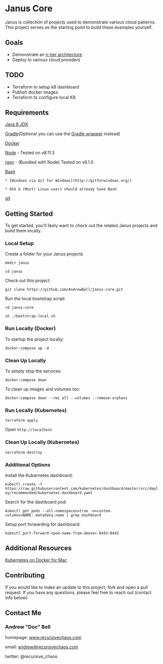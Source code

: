 # Janus Core

Janus is collection of projects used to demonstrate various cloud patterns. This project serves as the starting point to build these examples yourself.

## Goals

* Demonstrate an [n-tier architecture](https://en.wikipedia.org/wiki/Multitier_architecture)
* Deploy to various cloud providers

## TODO

* Terraform to setup k8 dashboard
* Publish docker images
* Terraform to configure local K8

## Requirements

[Java 8 JDK](http://www.oracle.com/technetwork/java/javase/downloads/jdk8-downloads-2133151.html)

[Gradle](https://docs.gradle.org/current/userguide/installation.html)(Optional you can use the [Gradle wrapper](https://docs.gradle.org/3.3/userguide/gradle_wrapper.html) instead)

[Docker](https://docs.docker.com/installation/)

[Node](https://nodejs.org/en/download/) - Tested on v8.11.3

[npm](https://www.npmjs.com/package/npm) - (Bundled with Node) Tested on v6.1.0

[Bash](https://www.gnu.org/software/bash/)

    * [Windows via Git for Windows](http://gitforwindows.org/)

    * OSX & (Most) Linux users should already have Bash

[git](https://git-scm.com/downloads)

## Getting Started

To get started, you'll likely want to check out the related Janus projects and build them locally.

### Local Setup

Create a folder for your Janus projects

`mkdir janus`

`cd janus`

Check out this project:

`git clone https://github.com/AndrewBell/janus-core.git`

Run the local bootstrap script:

`cd janus-core`

`sh ./bootstrap-local.sh`

### Run Locally (Docker)

To startup the project locally:

`docker-compose up -d`

### Clean Up Locally

To simply stop the services:

`docker-compose down`

To clean up images and volumes too:

`docker-compose down --rmi all --volumes --remove-orphans`

### Run Locally (Kubernetes)

`terraform apply`

Open `http://localhost`

### Clean Up Locally (Kubernetes)

`terraform destroy`

### Additional Options

Install the Kubernetes dashboard:

`kubectl create -f https://raw.githubusercontent.com/kubernetes/dashboard/master/src/deploy/recommended/kubernetes-dashboard.yaml`

Search for the dashboard pod:

`kubectl get pods --all-namespaces=true -o=custom-columns=NAME:.metadata.name | grep dashboard`

Setup port forwarding for dashboard:

`kubectl port-forward <pod-name-from-above> 8443:8443`

## Additional Resources

[Kubernetes on Docker for Mac](https://rominirani.com/tutorial-getting-started-with-kubernetes-with-docker-on-mac-7f58467203fd)

## Contributing

If you would like to make an update to this project, fork and open a pull request. If you have any questions, please feel free to reach out (contact info below)

## Contact Me

### Andrew "Doc" Bell ###

homepage: www.recursivechaos.com

email: andrew@recursivechaos.com

twitter: @recursive_chaos
